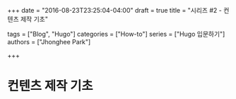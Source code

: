 +++
date = "2016-08-23T23:25:04-04:00"
draft = true
title = "시리즈 #2 - 컨텐츠 제작 기초"

tags = ["Blog", "Hugo"]
categories = ["How-to"]
series = ["Hugo 입문하기"]
authors = ["Jhonghee Park"]

+++

# 컨텐츠 제작 기초